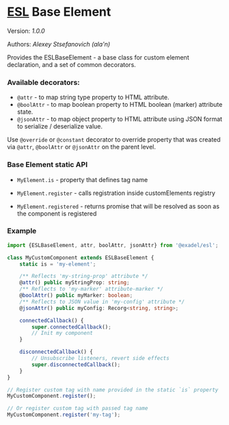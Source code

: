 # [ESL](https://esl-ui.com/) Base Element

Version: *1.0.0*

Authors: *Alexey Stsefanovich (ala'n)*

<a name="intro"></a>

Provides the ESLBaseElement - a base class for custom element declaration, and a set of common decorators.

### Available decorators:
 - `@attr` - to map string type property to HTML attribute.
 - `@boolAttr` - to map boolean property to HTML boolean (marker) attribute state.
 - `@jsonAttr` - to map object property to HTML attribute using JSON format to serialize / deserialize value.

Use `@override` or `@constant` decorator to override property that was created 
via `@attr`, `@boolAttr` or `@jsonAttr` on the parent level.

### Base Element static API
- `MyElement.is` - property that defines tag name
  
- `MyElement.register` - calls registration inside customElements registry
- `MyElement.registered` - returns promise that will be resolved as soon as the component is registered

### Example

```ts
import {ESLBaseElement, attr, boolAttr, jsonAttr} from '@exadel/esl';

class MyCustomComponent extends ESLBaseElement {
    static is = 'my-element';

    /** Reflects 'my-string-prop' attribute */
    @attr() public myStringProp: string; 
    /** Reflects to 'my-marker' attribute-marker */
    @boolAttr() public myMarker: boolean; 
    /** Reflects to JSON value in 'my-config' attribute */
    @jsonAttr() public myConfig: Recorg<string, string>;

    connectedCallback() {
        super.connectedCallback();
        // Init my component
    }

    disconnectedCallback() {
        // Unsubscribe listeners, revert side effects
        super.disconnectedCallback();
    }
}

// Register custom tag with name provided in the static `is` property
MyCustomComponent.register();

// Or register custom tag with passed tag name
MyCustomComponent.register('my-tag');
```
